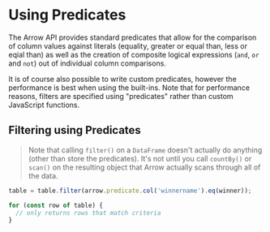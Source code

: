 # Using Predicates


The Arrow API provides standard predicates that allow for the comparison of column values against literals (equality, greater or equal than, less or eqial than) as well as the creation of composite logical expressions (`and`, `or` and `not`) out of individual column comparisons.

It is of course also possible to write custom predicates, however the performance is best when using the built-ins. Note that for performance reasons, filters are specified using "predicates" rather than custom JavaScript functions.

## Filtering using Predicates

> Note that calling `filter()` on a `DataFrame` doesn't actually do anything (other than store the predicates). It's not until you call `countBy()` or `scan()` on the resulting object that Arrow actually scans through all of the data.

```typescript
table = table.filter(arrow.predicate.col('winnername').eq(winner));

for (const row of table) {
  // only returns rows that match criteria
}
```
